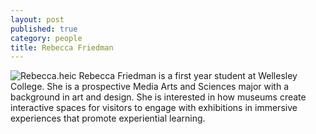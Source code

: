 ```yaml
---
layout: post
published: true
category: people
title: Rebecca Friedman
---
```



![Rebecca.heic]({{site.baseurl}}/assets/Rebecca.heic)
Rebecca Friedman is a first year student at Wellesley College. She is a prospective Media Arts and Sciences major with a background in art and design. She is interested in how museums create interactive spaces for visitors to engage with exhibitions in immersive experiences that promote experiential learning.
